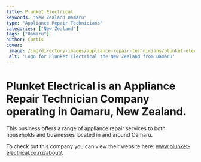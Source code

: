 ```yaml
---
title: Plunket Electrical
keywords: "New Zealand Oamaru"
type: "Appliance Repair Technicians"
categories: ["New Zealand"]
tags: ["Oamaru"]
author: Curtis
cover: 
 image: /img/directory-images/appliance-repair-technicians/plunket-electrical.webp
 alt: 'Logo for Plunket Electrical the New Zealand from Oamaru'
---
```


# Plunket Electrical is an Appliance Repair Technician Company operating in Oamaru, New Zealand.

This business offers a range of appliance repair services to both households and businesses located in and around Oamaru.



To check out this company you can view their website here: www.plunket-electrical.co.nz/about/.
